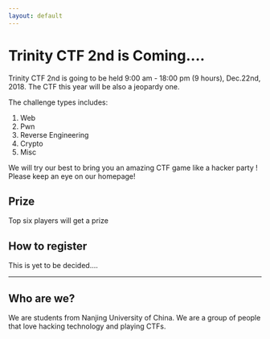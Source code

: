 ```yaml
---
layout: default
---
```


# Trinity CTF 2nd is Coming....

Trinity CTF 2nd is going to be held 9:00 am - 18:00 pm (9 hours), Dec.22nd, 2018. The CTF this year will be also a jeopardy one.

The challenge types includes:
1. Web
2. Pwn
3. Reverse Engineering
4. Crypto
5. Misc

We will try our best to bring you an amazing CTF game like a hacker party ! Please keep an eye on our homepage!

## Prize
Top six players will get a prize

## How to register
This is yet to be decided....
* * *
## Who are we?

We are students from Nanjing University of China. We are a group of people that love hacking technology and playing CTFs.
